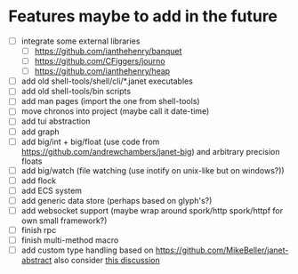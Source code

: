 # Features maybe to add in the future
- [ ] integrate some external libraries
    - [ ] https://github.com/ianthehenry/banquet
    - [ ] https://github.com/CFiggers/journo
    - [ ] https://github.com/ianthehenry/heap
- [ ] add old shell-tools/shell/cli/*.janet executables
- [ ] add old shell-tools/bin scripts
- [ ] add man pages (import the one from shell-tools)
- [ ] move chronos into project (maybe call it date-time)
- [ ] add tui abstraction
- [ ] add graph
- [ ] add big/int + big/float (use code from https://github.com/andrewchambers/janet-big) and arbitrary precision floats
- [ ] add big/watch (file watching (use inotify on unix-like but on windows?))
- [ ] add flock
- [ ] add ECS system
- [ ] add generic data store (perhaps based on glyph's?)
- [ ] add websocket support (maybe wrap around spork/http spork/httpf for own small framework?)
- [ ] finish rpc
- [ ] finish multi-method macro
- [ ] add custom type handling based on https://github.com/MikeBeller/janet-abstract
      also consider [this discussion](https://github.com/janet-lang/janet/discussions/581#discussioncomment-285555)
